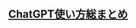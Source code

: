 ## [ChatGPT使い方総まとめ](https://qiita.com/sakasegawa/items/82069c97a1ee011c2d1e?utm_source=Qiita%E3%83%8B%E3%83%A5%E3%83%BC%E3%82%B9&utm_campaign=075c9a54c3-Qiita_newsletter_545_12_14_2022&utm_medium=email&utm_term=0_e44feaa081-075c9a54c3-33166269)
